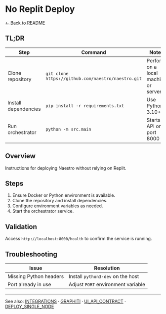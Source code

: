 # No Replit Deploy

[← Back to README](../README.md)

## TL;DR
| Step | Command | Notes |
|------|---------|-------|
| Clone repository | `git clone https://github.com/naestro/naestro.git` | Perform on a local machine or server |
| Install dependencies | `pip install -r requirements.txt` | Use Python 3.10+ |
| Run orchestrator | `python -m src.main` | Starts API on port 8000 |

## Overview
Instructions for deploying Naestro without relying on Replit.

## Steps
1. Ensure Docker or Python environment is available.
2. Clone the repository and install dependencies.
3. Configure environment variables as needed.
4. Start the orchestrator service.

## Validation
Access `http://localhost:8000/health` to confirm the service is running.

## Troubleshooting
| Issue | Resolution |
|-------|-----------|
| Missing Python headers | Install `python3-dev` on the host |
| Port already in use | Adjust `PORT` environment variable |

---

See also: [INTEGRATIONS](INTEGRATIONS.md) · [GRAPHITI](GRAPHITI.md) · [UI_API_CONTRACT](UI_API_CONTRACT.md) · [DEPLOY_SINGLE_NODE](DEPLOY_SINGLE_NODE.md)
